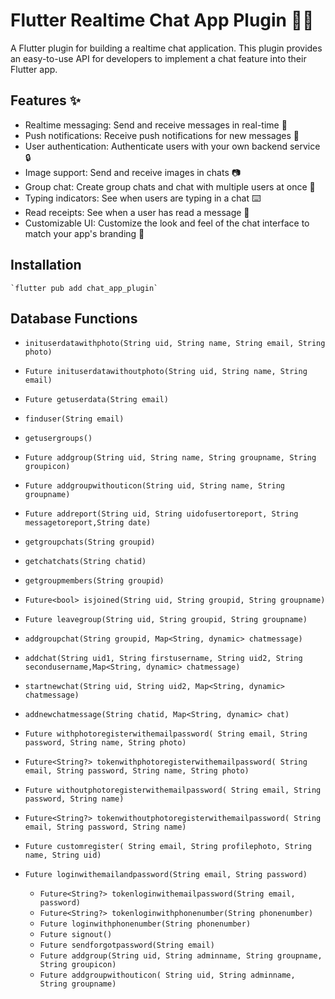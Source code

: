 # Flutter Realtime Chat App Plugin 📱💬

A Flutter plugin for building a realtime chat application. This plugin provides an easy-to-use API for developers to implement a chat feature into their Flutter app.

## Features ✨

- Realtime messaging: Send and receive messages in real-time 🚀
- Push notifications: Receive push notifications for new messages 📩
- User authentication: Authenticate users with your own backend service 🔒
- Image support: Send and receive images in chats 📷
- Group chat: Create group chats and chat with multiple users at once 👥
- Typing indicators: See when users are typing in a chat ⌨️
- Read receipts: See when a user has read a message 👀
- Customizable UI: Customize the look and feel of the chat interface to match your app's branding 🎨

## Installation

    `flutter pub add chat_app_plugin`

## Database Functions

- `inituserdatawithphoto(String uid, String name, String email, String photo)`

- `Future inituserdatawithoutphoto(String uid, String name, String email)`

- `Future getuserdata(String email) `

- `finduser(String email)`

- `getusergroups() `

- `Future addgroup(String uid, String name, String groupname, String groupicon)`

- `Future addgroupwithouticon(String uid, String name, String groupname)`

- `Future addreport(String uid, String uidofusertoreport, String messagetoreport,String date) `

- `getgroupchats(String groupid) `

- `getchatchats(String chatid)`

- `getgroupmembers(String groupid)`

- `Future<bool> isjoined(String uid, String groupid, String groupname)`

- `Future leavegroup(String uid, String groupid, String groupname)`

- `addgroupchat(String groupid, Map<String, dynamic> chatmessage)`

- `addchat(String uid1, String firstusername, String uid2, String secondusername,Map<String, dynamic> chatmessage)`

- `startnewchat(String uid, String uid2, Map<String, dynamic> chatmessage) `

- `addnewchatmessage(String chatid, Map<String, dynamic> chat)`

- `Future withphotoregisterwithemailpassword(
    String email, String password, String name, String photo)`
- `Future<String?> tokenwithphotoregisterwithemailpassword(
   String email, String password, String name, String photo)`

- `Future withoutphotoregisterwithemailpassword(
   String email, String password, String name)`

- `Future<String?> tokenwithoutphotoregisterwithemailpassword(
  String email, String password, String name)`

- `Future customregister(
  String email, String profilephoto, String name, String uid)`

- `Future loginwithemailandpassword(String email, String password)`

  - `Future<String?> tokenloginwithemailpassword(String email, password)`
  - `Future<String?> tokenloginwithphonenumber(String phonenumber)`
  - `Future loginwithphonenumber(String phonenumber)`
  - `Future signout()`
  - `Future sendforgotpassword(String email)`
  - `Future addgroup(String uid, String adminname, String groupname, String groupicon)`
  - `Future addgroupwithouticon(
  String uid, String adminname, String groupname)`
